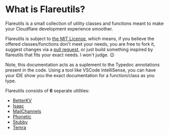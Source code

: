# What is Flareutils?

Flareutils is a small collection of utility classes and functions meant to make your Cloudflare development experience smoother.

Flareutils is subject to [the MIT License](/license), which means, if you believe the offered classes/functions don't meet your needs, you are free to fork it, suggest changes via a [pull request](https://github.com/helloimalastair/FlareUtils/compare), or just build something inspired by flareutils that fits your exact needs. I won't judge. :wink:

Note, this documentation acts as a suplement to the Typedoc annotations present in the code. Using a tool like VSCode IntelliSense, you can have your IDE show you the exact documentation for a function/class as you type.

Flareutils consists of **6** separate utilities:

- [BetterKV](/betterkv/)
- [Isaac](/isaac/)
- [MailChannels](/mailchannels/)
- [Phonetic](/phonetic/)
- [Stubby](/stubby/)
- [Temra](/temra/)
